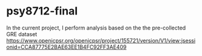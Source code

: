 # psy8712-final

In the current project, I perform analysis based on the the pre-collected GRE dataset <https://www.openicpsr.org/openicpsr/project/155721/version/V1/view;jsessionid=CCA87775E2BAE63EE1B4FC92FF3AE409>
